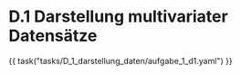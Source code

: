 # D.1 Darstellung multivariater Datensätze

{{ task("tasks/D_1_darstellung_daten/aufgabe_1_d1.yaml") }}


